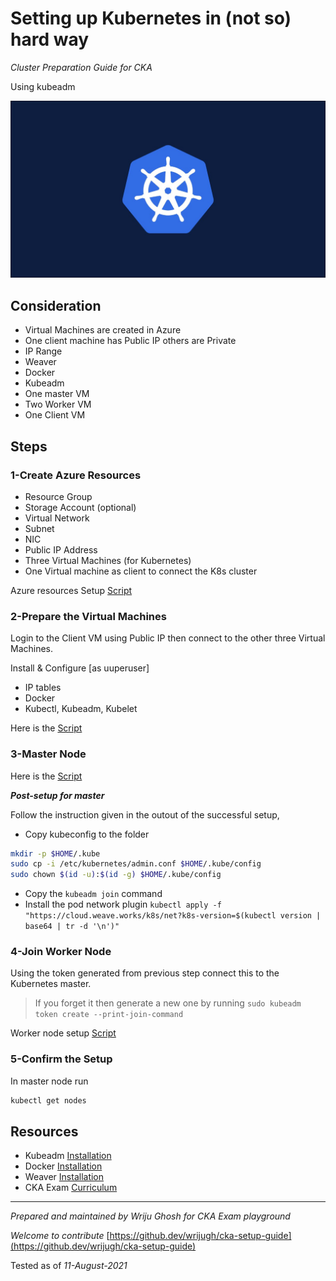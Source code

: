 # Setting up Kubernetes in (not so) hard way


*Cluster Preparation Guide for CKA*

Using kubeadm

![K8s](k8.jpg)
## Consideration

- Virtual Machines are created in Azure
- One client machine has Public IP others are Private
- IP Range
- Weaver
- Docker
- Kubeadm
- One master VM
- Two Worker VM
- One Client VM

## Steps

### 1-Create Azure Resources

- Resource Group
- Storage Account (optional)
- Virtual Network
- Subnet
- NIC
- Public IP Address
- Three Virtual Machines (for Kubernetes)
- One Virtual machine as client to connect the K8s cluster

Azure resources Setup [Script](script-aug21/01-azure-cluster.sh)

### 2-Prepare the Virtual Machines

Login to the Client VM using Public IP then connect to the other three Virtual Machines.

Install & Configure [as uuperuser]

- IP tables
- Docker
- Kubectl, Kubeadm, Kubelet

Here is the [Script](script-aug21/02-all-node-setup.sh)

### 3-Master Node

Here is the [Script](script-aug21/03-master-setup.sh)

***Post-setup for master***

Follow the instruction given in the outout of the successful setup,

- Copy kubeconfig to the folder
  
```sh
mkdir -p $HOME/.kube
sudo cp -i /etc/kubernetes/admin.conf $HOME/.kube/config
sudo chown $(id -u):$(id -g) $HOME/.kube/config
```

- Copy the `kubeadm join` command
- Install the pod network plugin
  `kubectl apply -f "https://cloud.weave.works/k8s/net?k8s-version=$(kubectl version | base64 | tr -d '\n')"`

### 4-Join Worker Node

Using the token generated from previous step connect this to the Kubernetes master.

> If you forget it then generate a new one by running `sudo kubeadm token create --print-join-command`

Worker node setup [Script](script-aug21/04-worker-setup.sh)

### 5-Confirm the Setup

In master node run

```bash
kubectl get nodes 
```

## Resources

- Kubeadm [Installation](https://kubernetes.io/docs/setup/production-environment/tools/kubeadm/install-kubeadm/)
- Docker [Installation](https://docs.docker.com/engine/install/#server)
- Weaver [Installation](https://www.weave.works/docs/net/latest/kubernetes/kube-addon/)
- CKA Exam [Curriculum](https://github.com/cncf/curriculum)

---

*Prepared and maintained by Wriju Ghosh for CKA Exam playground*

*Welcome to contribute*
[https://github.dev/wrijugh/cka-setup-guide](https://github.dev/wrijugh/cka-setup-guide)

Tested as of *11-August-2021*
